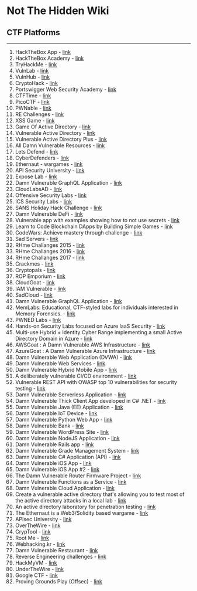 # Not The Hidden Wiki

## CTF Platforms
-----

1. HackTheBox App - [link](https://app.hackthebox.com)
2. HackTheBox Academy - [link](https://academy.hackthebox.com/)
3. TryHackMe - [link](https://tryhackme.com/)
4. VulnLab - [link](https://www.vulnlab.com/)
5. VulnHub - [link](https://www.vulnhub.com/)
6. CryptoHack - [link](https://cryptohack.org/)
7. Portswigger Web Security Academy - [link](https://portswigger.net/web-security)
8. CTFTime - [link](https://ctftime.org/)
9. PicoCTF - [link](https://picoctf.org)
10. PWNable - [link](https://pwnable.kr/)
11. RE Challenges - [link](https://challenges.re/)
12. XSS Game - [link](https://xss.pwnfunction.com/)
13. Game Of Active Directory - [link](https://github.com/Orange-Cyberdefense/GOAD)
14. Vulnerable Active Directory - [link](https://github.com/WazeHell/vulnerable-AD)
15. Vulnerable Active Directory Plus - [link](https://github.com/WaterExecution/vulnerable-AD-plus)
16. All Damn Vulnerable Resources - [link](https://twseptian.github.io/penetration%20testing/pentest/Vulnerable-Resource/#mobile-application)
17. Lets Defend - [link](https://letsdefend.io/)
18. CyberDefenders - [link](https://cyberdefenders.org/)
19. Ethernaut - wargames - [link](https://ethernaut.openzeppelin.com)
20. API Security University - [link](https://university.apisec.ai/)
21. Expose Lab - [link](https://github.com/Ashifcoder/exposelab)
22. Damn Vulnerable GraphQL Application - [link](https://github.com/dolevf/Damn-Vulnerable-GraphQL-Application/tree/master)
23. CloudLabsAD - [link](https://github.com/chvancooten/CloudLabsAD)
24. Offensive Security Labs - [link](https://www.offensive-security.com/labs/)
25. ICS Security Labs - [link](https://github.com/ICSSecurityLabs/ICSSecurityLabs)
26. SANS Holiday Hack Challenge - [link](https://www.holidayhackchallenge.com/past-challenges/)
27. Damn Vulnerable DeFi - [link](https://www.damnvulnerabledefi.xyz/)
28. Vulnerable app with examples showing how to not use secrets - [link](https://github.com/OWASP/wrongsecrets)
29. Learn to Code Blockchain DApps by Building Simple Games - [link](https://cryptozombies.io/)
30. CodeWars: Achieve mastery through challenge - [link](https://www.codewars.com/)
31. Sad Servers - [link](https://sadservers.com/)
32. RHme Challanges 2015 - [link](https://github.com/Riscure/RHme-2015)
33. RHme Challanges 2016 - [link](https://github.com/Riscure/RHme-2016)
34. RHme Challanges 2017 - [link](https://github.com/Riscure/RHme-2017)
35. Crackmes - [link](https://crackmes.one/)
36. Cryptopals - [link](https://cryptopals.com/)
37. ROP Emporium - [link](https://ropemporium.com/)
38. CloudGoat - [link](https://github.com/RhinoSecurityLabs/cloudgoat)
39. IAM Vulnerable - [link](https://github.com/BishopFox/iam-vulnerable)
40. SadCloud - [link](https://github.com/nccgroup/sadcloud)
41. Damn Vulnerable GraphQL Application - [link](https://github.com/dolevf/Damn-Vulnerable-GraphQL-Application)
42. MemLabs: Educational, CTF-styled labs for individuals interested in Memory Forensics. - [link](https://github.com/stuxnet999/MemLabs)
43. PWNED Labs - [link](https://pwnedlabs.io/)
44. Hands-on Security Labs focused on Azure IaaS Security - [link](https://github.com/davisanc/AzureSecurityLabs)
45. Multi-use Hybrid + Identity Cyber Range implementing a small Active Directory Domain in Azure - [link](https://github.com/iknowjason/PurpleCloud)
46. AWSGoat : A Damn Vulnerable AWS Infrastructure - [link](https://github.com/ine-labs/AWSGoat)
47. AzureGoat : A Damn Vulnerable Azure Infrastructure - [link](https://github.com/ine-labs/AzureGoat)
48. Damn Vulnerable Web Application (DVWA) - [link](https://github.com/digininja/DVWA)
49. Damn Vulnerable Web Services - [link](https://github.com/snoopysecurity/dvws-node)
50. Damn Vulnerable Hybrid Mobile App - [link](https://github.com/logicalhacking/DVHMA)
51. A deliberately vulnerable CI/CD environment - [link](https://github.com/cider-security-research/cicd-goat)
52. Vulnerable REST API with OWASP top 10 vulnerabilities for security testing - [link](https://github.com/erev0s/VAmPI)
53. Damn Vulnerable Serverless Application - [link](https://github.com/OWASP/DVSA)
54. Damn Vulnerable Thick Client App developed in C# .NET - [link](https://github.com/srini0x00/dvta)
55. Damn Vulnerable Java (EE) Application - [link](https://github.com/appsecco/dvja)
56. Damn Vulnerable IoT Device - [link](https://github.com/Vulcainreo/DVID)
57. Damn Vulnerable Python Web App - [link](https://github.com/anxolerd/dvpwa)
58. Damn Vulnerable Bank - [link](https://github.com/rewanthtammana/Damn-Vulnerable-Bank/)
59. Damn Vulnerable WordPress Site - [link](https://github.com/vianasw/dvwps)
60. Damn Vulnerable NodeJS Application - [link](https://github.com/appsecco/dvna)
61. Damn Vulnerable Rails app - [link](https://github.com/guilleiguaran/dvra)
62. Damn Vulnerable Grade Management System - [link](https://git.logicalhacking.com/BrowserSecurity/DVGM)
63. Damn Vulnerable C# Application (API) - [link](https://github.com/appsecco/dvcsharp-api)
64. Damn Vulnerable iOS App - [link](https://github.com/prateek147/DVIA)
65. Damn Vulnerable iOS App #2 - [link](https://github.com/prateek147/DVIA-v2)
66. The Damn Vulnerable Router Firmware Project - [link](https://github.com/praetorian-inc/DVRF)
67. Damn Vulnerable Functions as a Service - [link](https://github.com/we45/DVFaaS-Damn-Vulnerable-Functions-as-a-Service)
68. Damn Vulnerable Cloud Application - [link](https://github.com/m6a-UdS/dvca)
69. Create a vulnerable active directory that's allowing you to test most of the active directory attacks in a local lab - [link](https://github.com/safebuffer/vulnerable-AD)
70. An active directory laboratory for penetration testing - [link](https://github.com/alebov/AD-lab)
71. The Ethernaut is a Web3/Solidity based wargame - [link](https://ethernaut.openzeppelin.com/)
72. APIsec University - [link](https://www.apisecuniversity.com/)
73. OverTheWire - [link](https://overthewire.org/wargames/)
74. CrypTool - [link](https://www.cryptool.org/)
75. Root Me - [link](https://www.root-me.org/)
76. Webhacking.kr - [link](https://webhacking.kr/)
77. Damn Vulnerable Restaurant - [link](https://github.com/theowni/Damn-Vulnerable-RESTaurant-API-Game)
78. Reverse Engineering challenges - [link](https://github.com/rustymagnet3000/Reverse-Engineering-C-challenges)
79. HackMyVM - [link](https://hackmyvm.eu)
80. UnderTheWire - [link](https://underthewire.tech/wargames)
81. Google CTF - [link](https://capturetheflag.withgoogle.com/)
82. Proving Grounds Play (Offsec) - [link](https://portal.offsec.com/labs/play)
    
